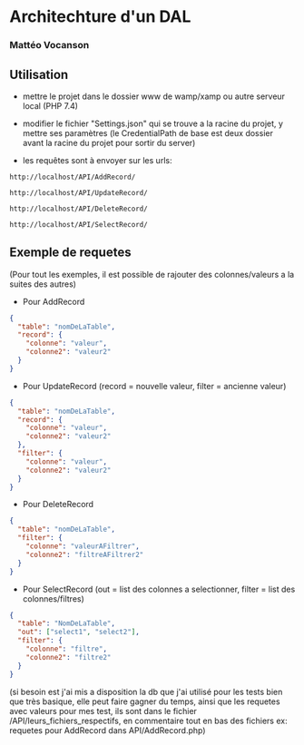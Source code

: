 # Architechture d'un DAL
### Mattéo Vocanson
## Utilisation
- mettre le projet dans le dossier www de wamp/xamp ou autre serveur local (PHP 7.4)
- modifier le fichier "Settings.json" qui se trouve a la racine du projet, y mettre ses paramètres (le CredentialPath de base est deux dossier avant la racine du projet pour sortir du server)

- les requêtes sont à envoyer sur les urls:
```
http://localhost/API/AddRecord/

http://localhost/API/UpdateRecord/

http://localhost/API/DeleteRecord/

http://localhost/API/SelectRecord/
```
## Exemple de requetes

(Pour tout les exemples, il est possible de rajouter des colonnes/valeurs a la suites des autres)
- Pour AddRecord
```json
{
  "table": "nomDeLaTable",
  "record": {
    "colonne": "valeur",
    "colonne2": "valeur2"
  }
}
```
- Pour UpdateRecord (record = nouvelle valeur, filter = ancienne valeur)
```json
{
  "table": "nomDeLaTable",
  "record": {
    "colonne": "valeur",
    "colonne2": "valeur2"
  },
  "filter": {
    "colonne": "valeur",
    "colonne2": "valeur2"
  }
}
```
- Pour DeleteRecord
```json
{
  "table": "nomDeLaTable",
  "filter": {
    "colonne": "valeurAFiltrer",
    "colonne2": "filtreAFiltrer2"
  }
}
```
- Pour SelectRecord (out = list des colonnes a selectionner, filter = list des colonnes/filtres)
```json
{
  "table": "NomDeLaTable",
  "out": ["select1", "select2"],
  "filter": {
    "colonne": "filtre",
    "colonne2": "filtre2"
  }
}
```
(si besoin est j'ai mis a disposition la db que j'ai utilisé pour les tests bien que très basique, elle peut faire gagner du temps, ainsi que les requetes avec valeurs pour mes test, ils sont dans le fichier /API/leurs_fichiers_respectifs, en commentaire tout en bas des fichiers ex: requetes pour AddRecord dans API/AddRecord.php)